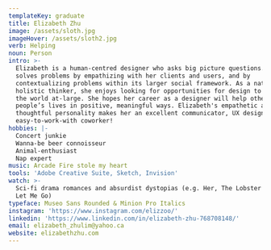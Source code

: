 ```yaml
---
templateKey: graduate
title: Elizabeth Zhu
image: /assets/sloth.jpg
imageHover: /assets/sloth2.jpg
verb: Helping
noun: Person
intro: >-
  Elizabeth is a human-centred designer who asks big picture questions. She
  solves problems by empathizing with her clients and users, and by
  contextualizing problems within its larger social framework. As a naturally
  holistic thinker, she enjoys looking for opportunities for design to impact
  the world at-large. She hopes her career as a designer will help other
  people’s lives in positive, meaningful ways. Elizabeth's empathetic and
  thoughtful personality makes her an excellent communicator, UX designer and
  easy-to-work-with coworker! 
hobbies: |-
  Concert junkie
  Wanna-be beer connoisseur
  Animal-enthusiast
  Nap expert
music: Arcade Fire stole my heart
tools: 'Adobe Creative Suite, Sketch, Invision'
watch: >-
  Sci-fi drama romances and absurdist dystopias (e.g. Her, The Lobster and Never
  Let Me Go)
typeface: Museo Sans Rounded & Minion Pro Italics
instagram: 'https://www.instagram.com/elizzoo/'
linkedin: 'https://www.linkedin.com/in/elizabeth-zhu-768708148/'
email: elizabeth_zhulim@yahoo.ca
website: elizabethzhu.com
---
```


